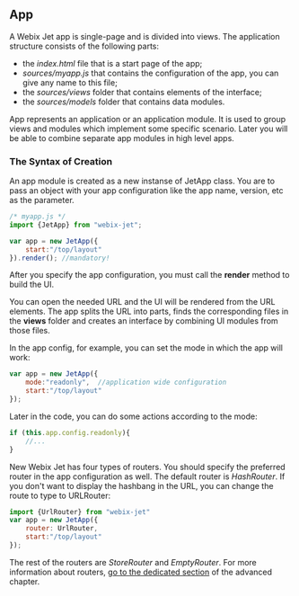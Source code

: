 ## App

A Webix Jet app is single-page and is divided into views. The application structure consists of the following parts:

- the *index.html* file that is a start page of the app;
- *sources/myapp.js* that contains the configuration of the app, you can give any name to this file;
- the *sources/views* folder that contains elements of the interface;
- the *sources/models* folder that contains data modules.

App represents an application or an application module. It is used to group views and modules which implement some specific scenario. Later you will be able to combine separate app modules in high level apps.

### The Syntax of Creation

An app module is created as a new instanse of JetApp class. You are to pass an object with your app configuration like the app name, version, etc as the parameter.

~~~js
/* myapp.js */
import {JetApp} from "webix-jet";

var app = new JetApp({
    start:"/top/layout"
}).render(); //mandatory!
~~~

After you specify the app configuration, you must call the **render** method to build the UI.

You can open the needed URL and the UI will be rendered from the URL elements. The app splits the URL into parts, finds the corresponding files in the **views** folder and creates an interface by combining UI modules from those files.

In the app config, for example, you can set the mode in which the app will work:

```js
var app = new JetApp({
	mode:"readonly",  //application wide configuration
	start:"/top/layout"
});
```

Later in the code, you can do some actions according to the mode:

```js
if (this.app.config.readonly){
	//...
}
```

New Webix Jet has four types of routers. You should specify the preferred router in the app configuration as well. The default router is *HashRouter*. If you don't want to display the hashbang in the URL, you can change the route to type to URLRouter:

```js
import {UrlRouter} from "webix-jet"
var app = new JetApp({
	router: UrlRouter,
    start:"/top/layout"
});
```

The rest of the routers are *StoreRouter* and *EmptyRouter*. For more information about routers, [go to the dedicated section](../details/routers.md) of the advanced chapter.